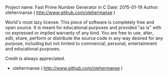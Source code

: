 Project name: Fast Prime Number Generator in C
Date: 2015-01-19
Author: olehermanse ( http://www.github.com/olehermanse )

World's most lazy license:
This piece of software is completely free and open source.
It is meant for educational purposes and provided "as is"
with no expressed or implied warranty of any kind. You are
free to use, alter, edit, share, perform or distribute the
source code in any way desired for any purpose, including
but not limited to commercial, personal, entertainment and
educational purposes.

Credit is always appreciated.
- olehermanse ( http://www.github.com/olehermanse )
